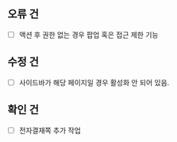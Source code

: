 
## 오류 건
- [ ] 액션 후 권한 없는 경우 팝업 혹은 접근 제한 기능

## 수정 건
- [ ] 사이드바가 해당 페이지일 경우 활성화 안 되어 있음.


## 확인 건
- [ ] 전자결재쪽 추가 작업

